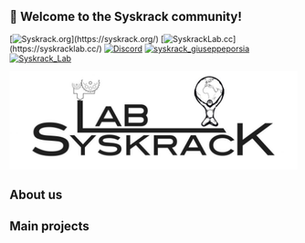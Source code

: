 ## 🤗 Welcome to the **Syskrack** community!

[![Syskrack.org](https://img.shields.io/badge/Syskrack.org-0A66C2?)](https://syskrack.org/)
[![SyskrackLab.cc](https://img.shields.io/badge/SyskrackLab.cc-FF3E00?)](https://syskracklab.cc/)
[![Discord](https://img.shields.io/discord/688093835674255375)](https://discord.gg/8aXV295wW6)
[![syskrack_giuseppeporsia](https://img.shields.io/badge/Follow:-syskrack__giuseppeporsia-E4405F?style=social&logo=instagram)](https://www.instagram.com/syskrack_giuseppeporsia/) 
[![Syskrack_Lab](https://img.shields.io/badge/Syskrack_Lab-0A66C2?style=social&logo=linkedin)](https://www.linkedin.com/company/syskrack-lab/)

![SyskrackLab logo](./assets/LogoSyskrackLab.png)

## About us

## Main projects
